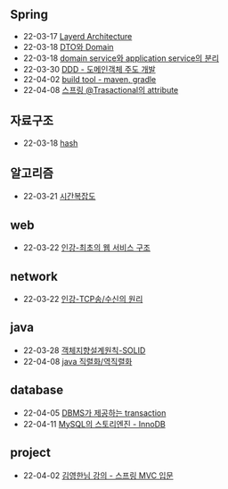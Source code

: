 ## Spring
+ 22-03-17 [Layerd Architecture](https://hunnycombo.github.io/spring/spring-architecture/)
+ 22-03-18 [DTO와 Domain](https://hunnycombo.github.io/spring/spring-domain_DTO/)
+ 22-03-18 [domain service와 application service의 분리](https://hunnycombo.github.io/spring/spring-domain_service/)
+ 22-03-30 [DDD - 도메인객체 주도 개발](https://hunnycombo.github.io/architecture/spring-DDD/)
+ 22-04-02 [build tool - maven, gradle](https://hunnycombo.github.io/spring/spring-buildtool/)
+ 22-04-08 [스프링 @Trasactional의 attribute](https://hunnycombo.github.io/spring/spring-transactional/)

## 자료구조
+ 22-03-18 [hash](https://hunnycombo.github.io/data_structure/data_structure-hash/)

## 알고리즘
+ 22-03-21 [시간복잡도](https://hunnycombo.github.io/algorithm/algorithm-time_complexity/)

## web
+ 22-03-22 [인강-최초의 웹 서비스 구조](https://hunnycombo.github.io/web/online_study-web_service/)

## network
+ 22-03-22 [인강-TCP송/수신의 원리](https://hunnycombo.github.io/network/online_study-tcp/)

## java
+ 22-03-28 [객체지향설계원칙-SOLID](https://hunnycombo.github.io/java/java-solid/)
+ 22-04-08 [java 직렬화/역직렬화](https://hunnycombo.github.io/java/java-serialization/)

## database
+ 22-04-05 [DBMS가 제공하는 transaction](https://hunnycombo.github.io/spring/database-dbms_transaction/)
+ 22-04-11 [MySQL의 스토리엔진 - InnoDB](https://hunnycombo.github.io/database/database-innodb/)

## project
+ 22-04-02 [김영한님 강의 - 스프링 MVC 입문](https://hunnycombo.github.io/spring/online_study-springbegginer/)

